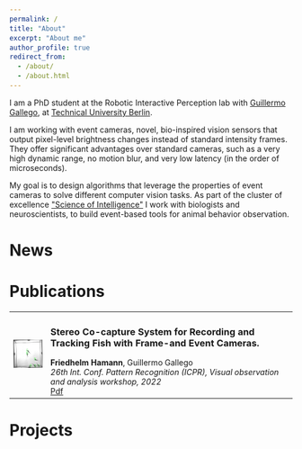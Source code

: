 ```yaml
---
permalink: /
title: "About"
excerpt: "About me"
author_profile: true
redirect_from: 
  - /about/
  - /about.html
---
```


I am a PhD student at the Robotic Interactive Perception lab with [Guillermo Gallego](https://sites.google.com/view/guillermogallego), at [Technical University Berlin](https://www.tu.berlin/en/).

I am working with event cameras, novel, bio-inspired vision sensors that output pixel-level brightness changes instead of standard intensity frames. They offer significant advantages over standard cameras, such as a very high dynamic range, no motion blur, and very low latency (in the order of microseconds).

My goal is to design algorithms that leverage the properties of event cameras to solve different computer vision tasks. As part of the cluster of excellence ["Science of Intelligence"](https://www.scienceofintelligence.de/) I work with biologists and neuroscientists, to build event-based tools for animal behavior observation.

News
======

Publications
======


<table border="0">
  <tr>
    <td>
      <img src="../images/icprw22.jpg" width="100"/>
    </td>
    <td>
      <h3>Stereo Co-capture System for Recording and Tracking Fish with Frame-and Event Cameras.</h3>
      <strong>Friedhelm Hamann</strong>, Guillermo Gallego<br/>
      <em>26th Int. Conf. Pattern Recognition (ICPR), Visual observation and analysis workshop, 2022</em><br/>
      <a href="https://homepages.inf.ed.ac.uk/rbf/VAIB22PAPERS/vaib22fhgg.pdf">Pdf</a>
    </td>
  </tr>
</table>

Projects
======
